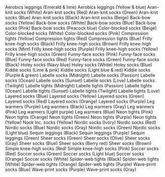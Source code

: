Aerobics leggings (Emerald & lime)
Aerobics leggings (Yellow & blue)
Aran-knit socks (White)
Aran-knit socks (Red)
Aran-knit socks (Green)
Aran-knit socks (Blue)
Aran-knit socks (Black)
Aran-knit socks (Beige)
Back-bow socks (Yellow)
Back-bow socks (White)
Back-bow socks (Blue)
Back-bow socks (Pink)
Back-bow socks (Peacock blue)
Color-blocked socks (Beige)
Color-blocked socks (White)
Color-blocked socks (Pink)
Compression tights (Yellow)
Compression tights (Red)
Compression tights (Blue)
Frilly knee-high socks (Black)
Frilly knee-high socks (Brown)
Frilly knee-high socks (Mint)
Frilly knee-high socks (Purple)
Frilly knee-high socks (Yellow)
Frilly knee-high socks (Green)
Funny-face socks (Pink)
Funny-face socks (Blue)
Funny-face socks (Red)
Funny-face socks (Green)
Funny-face socks (Black)
Holey socks (Navy blue)
Holey socks (White)
Holey socks (Blue)
Kiddie socks (Lime & pink)
Kiddie socks (Light blue & red)
Kiddie socks (Purple & green)
Labelle socks (Midnight)
Labelle socks (Passion)
Labelle socks (Ocean)
Labelle socks (Sunset)
Labelle socks (Love)
Labelle socks (Twilight)
Labelle tights (Midnight)
Labelle tights (Passion)
Labelle tights (Ocean)
Labelle tights (Sunset)
Labelle tights (Twilight)
Labelle tights (Love)
Layered socks (Blue)
Layered socks (Yellow)
Layered socks (Green)
Layered socks (Red)
Layered socks (Orange)
Layered socks (Purple)
Leg warmers (Purple)
Leg warmers (Black)
Leg warmers (Gray)
Leg warmers (Pink)
Leg warmers (Light purple)
Leg warmers (Blue)
Neon tights (Pink)
Neon tights (Orange)
Neon tights (Green)
Neon tights (Purple)
Neon tights (Yellow)
Nook Inc. socks (Yellow)
Nordic socks (Ivory)
Nordic socks (Red)
Nordic socks (Blue)
Nordic socks (Gray)
Nordic socks (Green)
Nordic socks (Light blue)
Sequin leggings (Black)
Sequin leggings (Purple)
Sequin leggings (Green)
Sheer socks (Green)
Sheer socks (Olive)
Sheer socks (Gray)
Sheer socks (Blue)
Sheer socks (Berry red)
Sheer socks (Brown)
Simple knee-high socks (Red)
Simple knee-high socks (Pink)
Soccer socks (Red)
Soccer socks (Green)
Soccer socks (Light blue)
Soccer socks (Orange)
Soccer socks (White)
Spider-web tights (Black)
Spider-web tights (White)
Spider-web tights (Orange)
Spider-web tights (Purple)
Wave-print socks (Blue)
Wave-print socks (Purple)
Wave-print socks (Gray)
